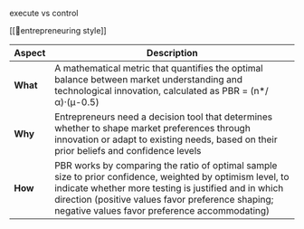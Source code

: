 execute vs control

[[🧭entrepreneuring style]]

| Aspect   | Description                                                                                                                                                                                                                                                              |
| -------- | ------------------------------------------------------------------------------------------------------------------------------------------------------------------------------------------------------------------------------------------------------------------------ |
| **What** | A mathematical metric that quantifies the optimal balance between market understanding and technological innovation, calculated as PBR = (n*/α)·(μ-0.5)                                                                                                                  |
| **Why**  | Entrepreneurs need a decision tool that determines whether to shape market preferences through innovation or adapt to existing needs, based on their prior beliefs and confidence levels                                                                                 |
| **How**  | PBR works by comparing the ratio of optimal sample size to prior confidence, weighted by optimism level, to indicate whether more testing is justified and in which direction (positive values favor preference shaping; negative values favor preference accommodating) |
